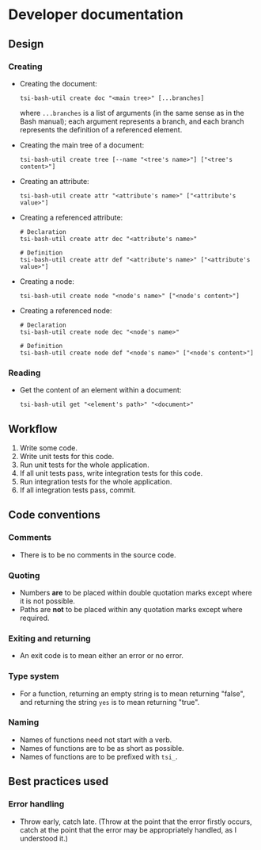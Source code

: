 # Developer documentation

## Design

### Creating

- Creating the document:

    ```
    tsi-bash-util create doc "<main tree>" [...branches]
    ```

    where `...branches` is a list of arguments (in the same sense as in the Bash manual); each argument represents a branch, and each branch represents the definition of a referenced element.

- Creating the main tree of a document:

    ```
    tsi-bash-util create tree [--name "<tree's name>"] ["<tree's content>"]
    ```

- Creating an attribute:

    ```
    tsi-bash-util create attr "<attribute's name>" ["<attribute's value>"]
    ```

- Creating a referenced attribute:

    ```
    # Declaration
    tsi-bash-util create attr dec "<attribute's name>"

    # Definition
    tsi-bash-util create attr def "<attribute's name>" ["<attribute's value>"]
    ```

- Creating a node:

    ```
    tsi-bash-util create node "<node's name>" ["<node's content>"]
    ```

- Creating a referenced node:

    ```
    # Declaration
    tsi-bash-util create node dec "<node's name>"

    # Definition
    tsi-bash-util create node def "<node's name>" ["<node's content>"]
    ```

### Reading

- Get the content of an element within a document:

    ```
    tsi-bash-util get "<element's path>" "<document>"
    ```

## Workflow

1. Write some code.
2. Write unit tests for this code.
3. Run unit tests for the whole application.
4. If all unit tests pass, write integration tests for this code.
5. Run integration tests for the whole application.
6. If all integration tests pass, commit.

## Code conventions

### Comments

- There is to be no comments in the source code.

### Quoting

- Numbers **are** to be placed within double quotation marks except where it is not possible.
- Paths are **not** to be placed within any quotation marks except where required.

### Exiting and returning

- An exit code is to mean either an error or no error.

### Type system

- For a function, returning an empty string is to mean returning "false", and returning the string `yes` is to mean returning "true".

### Naming

- Names of functions need not start with a verb.
- Names of functions are to be as short as possible.
- Names of functions are to be prefixed with `tsi_`.

## Best practices used

### Error handling

- Throw early, catch late. (Throw at the point that the error firstly occurs, catch at the point that the error may be appropriately handled, as I understood it.)